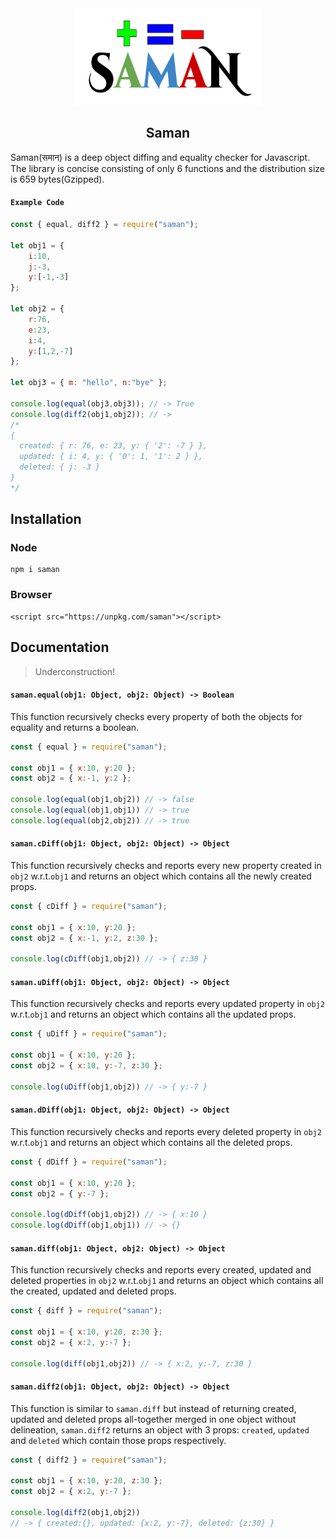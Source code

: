 <div align="center">
<img src="./static/saman.png" height="155em" width="300em"/>

## Saman

</div>

Saman(समान) is a deep object diffing and equality checker for Javascript. The library is concise consisting of only 6 functions and the distribution size is 659 bytes(Gzipped). 

#### `Example Code`
```javascript
const { equal, diff2 } = require("saman");

let obj1 = {
    i:10,
    j:-3,
    y:[-1,-3]
};

let obj2 = {
    r:76,
    e:23,
    i:4,
    y:[1,2,-7]
};

let obj3 = { m: "hello", n:"bye" };

console.log(equal(obj3,obj3)); // -> True
console.log(diff2(obj1,obj2)); // ->
/*
{
  created: { r: 76, e: 23, y: { '2': -7 } },
  updated: { i: 4, y: { '0': 1, '1': 2 } },
  deleted: { j: -3 }
} 
*/
```

## Installation

### Node
```
npm i saman
```
### Browser
```
<script src="https://unpkg.com/saman"></script>
```

## Documentation
> Underconstruction!

#### `saman.equal(obj1: Object, obj2: Object) -> Boolean`
This function recursively checks every property of both the objects for equality and returns a boolean.

```javascript
const { equal } = require("saman");

const obj1 = { x:10, y:20 };
const obj2 = { x:-1, y:2 };

console.log(equal(obj1,obj2)) // -> false
console.log(equal(obj1,obj1)) // -> true
console.log(equal(obj2,obj2)) // -> true
```

#### `saman.cDiff(obj1: Object, obj2: Object) -> Object`
This function recursively checks and reports every new property created in `obj2` w.r.t.`obj1` and returns an object which contains all the newly created props.

```javascript
const { cDiff } = require("saman");

const obj1 = { x:10, y:20 };
const obj2 = { x:-1, y:2, z:30 };

console.log(cDiff(obj1,obj2)) // -> { z:30 }
```

#### `saman.uDiff(obj1: Object, obj2: Object) -> Object`
This function recursively checks and reports every updated property in `obj2` w.r.t.`obj1` and returns an object which contains all the updated props.

```javascript
const { uDiff } = require("saman");

const obj1 = { x:10, y:20 };
const obj2 = { x:10, y:-7, z:30 };

console.log(uDiff(obj1,obj2)) // -> { y:-7 }
```

#### `saman.dDiff(obj1: Object, obj2: Object) -> Object`
This function recursively checks and reports every deleted property in `obj2` w.r.t.`obj1` and returns an object which contains all the deleted  props.

```javascript
const { dDiff } = require("saman");

const obj1 = { x:10, y:20 };
const obj2 = { y:-7 };

console.log(dDiff(obj1,obj2)) // -> { x:10 }
console.log(dDiff(obj1,obj1)) // -> {}
```

#### `saman.diff(obj1: Object, obj2: Object) -> Object`
This function recursively checks and reports every created, updated and deleted properties in `obj2` w.r.t.`obj1` and returns an object which contains all the created, updated and deleted props.

```javascript
const { diff } = require("saman");

const obj1 = { x:10, y:20, z:30 };
const obj2 = { x:2, y:-7 };

console.log(diff(obj1,obj2)) // -> { x:2, y:-7, z:30 }
```

#### `saman.diff2(obj1: Object, obj2: Object) -> Object`
This function is similar to `saman.diff` but instead of returning created, updated and deleted props all-together merged in one object without delineation, `saman.diff2` returns an object with 3 props: `created`, `updated` and `deleted` which contain those props respectively.

```javascript
const { diff2 } = require("saman");

const obj1 = { x:10, y:20, z:30 };
const obj2 = { x:2, y:-7 };

console.log(diff2(obj1,obj2)) 
// -> { created:{}, updated: {x:2, y:-7}, deleted: {z:30} }
```
